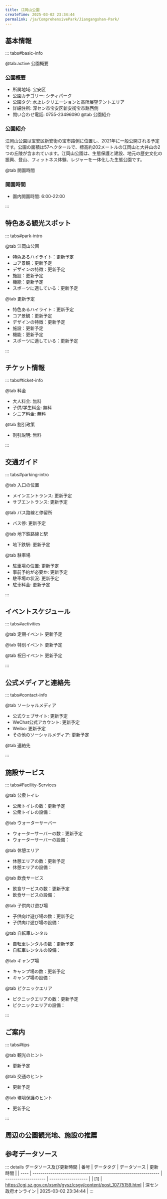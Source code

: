 ```yaml
---
title: 江岡山公園
createTime: 2025-03-02 23:34:44
permalink: /ja/ComprehensivePark/Jiangangshan-Park/
---
```



<script setup>
import ImageSwiper from '/.vuepress/theme/components/ImageSwiper.vue'
// 轮播图数据
const swiperItems = [
    {
                link: 'https://cgj.sz.gov.cn/img/4/4005/4005928/10775159.png',
                title: '江岡山公園',
                description: '',
                author: '深セン政府オンライン',
                date: '2025/03/03'
                },
  {
                link: 'https://cgj.sz.gov.cn/img/4/4005/4005928/10775159.png',
                title: '江岡山公園',
                description: '',
                author: '深セン政府オンライン',
                date: '2025/03/03'
                }
]
// 配置项
const swiperConfig = {
  height: 500,
  showInfo: true
}
</script>
<!-- 轮播图组件 -->
<ImageSwiper :items="swiperItems" :config="swiperConfig" />



## 基本情報

::: tabs#basic-info

@tab:active 公園概要
### 公園概要
- 所属地域: 宝安区
- 公園カテゴリー: シティパーク
- 公園タグ: 水上レクリエーションと高所展望テントエリア
- 詳細住所: 深セン市宝安区新安街宝市路西側
- 問い合わせ電話: 0755-23496090
@tab 公園紹介
### 公園紹介
江岡山公園は宝安区新安街の宝市路側に位置し、2021年に一般公開される予定です。公園の面積は57ヘクタールで、標高約202メートルの江岡山と大井山の2つの丘陵が含まれています。江岡山公園は、生態保護と建設、地元の歴史文化の振興、登山、フィットネス体験、レジャーを一体化した生態公園です。

@tab 開園時間

### 開園時間
- 園内開園時間: 6:00-22:00

:::

## 特色ある観光スポット

::: tabs#park-intro

@tab 江岡山公園
<ImageCard
image="https://cgj.sz.gov.cn/images/index20230710_1.png"
    title="江岡山公園"
    description="メインエントランス広場エリアにはメインエントランス広場、生態湿地、日当たりの良い芝生などがあり、江港蘭勝自然体験エリアは公園の最高峰で、山頂景観回廊、稜線登山板道、山頂文化古寺などの見どころがあります。大景山文化レジャーエリアには山腹レジャー回廊、山腹登山板道、山頂プラットフォームなどの見どころがあります。"
    date=""
    author="深セン政府オンライン"
/>


- 特色あるハイライト：更新予定
- コア景観：更新予定
- デザインの特徴：更新予定
- 施設：更新予定
- 機能：更新予定
- スポーツに適している：更新予定

@tab 更新予定
<ImageCard
image="https://cgj.sz.gov.cn/images/index20230710_1.png"
    title="江岡山公園"
    description="メインエントランス広場エリアにはメインエントランス広場、生態湿地、日当たりの良い芝生などがあり、江港蘭勝自然体験エリアは公園の最高峰で、山頂景観回廊、稜線登山板道、山頂文化古寺などの見どころがあります。大景山文化レジャーエリアには山腹レジャー回廊、山腹登山板道、山頂プラットフォームなどの見どころがあります。"
    date=""
    author="深セン政府オンライン"
/>


- 特色あるハイライト：更新予定
- コア景観：更新予定
- デザインの特徴：更新予定
- 施設：更新予定
- 機能：更新予定
- スポーツに適している：更新予定

:::

## チケット情報

::: tabs#ticket-info

@tab 料金
- 大人料金: 無料
- 子供/学生料金: 無料
- シニア料金: 無料

@tab 割引政策
- 割引説明: 無料

:::

## 交通ガイド

::: tabs#parking-intro

@tab 入口の位置
- メインエントランス: 更新予定
- サブエントランス: 更新予定

@tab バス路線と停留所
- バス停: 更新予定

@tab 地下鉄路線と駅
- 地下鉄駅: 更新予定

@tab 駐車場
- 駐車場の位置: 更新予定
- 事前予約が必要か: 更新予定
- 駐車場の状況: 更新予定
- 駐車料金: 更新予定

:::

## イベントスケジュール

::: tabs#activities

@tab 定期イベント
更新予定

@tab 特別イベント
更新予定

@tab 祝日イベント
更新予定

:::

## 公式メディアと連絡先

::: tabs#contact-info

@tab ソーシャルメディア
- 公式ウェブサイト: 更新予定
- WeChat公式アカウント: 更新予定
- Weibo: 更新予定
- その他のソーシャルメディア: 更新予定

@tab 連絡先

:::

## 施設サービス

::: tabs#Facility-Services

@tab 公衆トイレ
- 公衆トイレの数：更新予定
- 公衆トイレの設備：

@tab ウォーターサーバー
- ウォーターサーバーの数：更新予定
- ウォーターサーバーの設備：

@tab 休憩エリア
- 休憩エリアの数：更新予定
- 休憩エリアの設備：

@tab 飲食サービス
- 飲食サービスの数：更新予定
- 飲食サービスの設備：

@tab 子供向け遊び場
- 子供向け遊び場の数：更新予定
- 子供向け遊び場の設備：

@tab 自転車レンタル
- 自転車レンタルの数：更新予定
- 自転車レンタルの設備：

@tab キャンプ場
- キャンプ場の数：更新予定
- キャンプ場の設備：

@tab ピクニックエリア
- ピクニックエリアの数：更新予定
- ピクニックエリアの設備：

:::

## ご案内

::: tabs#tips

@tab 観光のヒント
- 更新予定

@tab 交通のヒント
- 更新予定

@tab 環境保護のヒント
- 更新予定

:::

## 周辺の公園観光地、施設の推薦

<CardGrid>
  <ImageCard
        image="http://cgj.sz.gov.cn/img/4/4005/4005929/10775160.png"
        title="ジュートパーク"
        description="航城街黄馬埔公園は深セン市宝安区黄馬埔路42号に位置し、2019年10月に正式にオープンしました。公園の面積は約93,000平方メートルで、多くの小丘、低木、樹木などの植物があり、環境は優雅で、木陰があり、文化、スポーツ、娯楽を融合した新しいコミュニティ公園です。"
        href="/ja/ComprehensivePark/Huangmabu Park"
        author="深セン政府オンライン"
        date="2025/01/02"
      />
      <ImageCard
        image="http://cgj.sz.gov.cn/img/4/4005/4005929/10775160.png"
        title="ジュートパーク"
        description="航城街黄馬埔公園は深セン市宝安区黄馬埔路42号に位置し、2019年10月に正式にオープンしました。公園の面積は約93,000平方メートルで、多くの小丘、低木、樹木などの植物があり、環境は優雅で、木陰があり、文化、スポーツ、娯楽を融合した新しいコミュニティ公園です。"
        href="/ja/ComprehensivePark/Huangmabu Park"
        author="深セン政府オンライン"
        date="2025/01/02"
      />
    </CardGrid>


## 参考データソース

::: details データソース及び更新時間
| 番号 | データタグ                                                      | データソース         | 更新時間            |
| ---- | --------------------------------------------------------------- | -------------------- | ------------------- |
| [1]  | https://cgj.sz.gov.cn/xsmh/gysz/csgy/content/post_10775159.html | 深セン政府オンライン | 2025-03-02 23:34:44 |
:::

